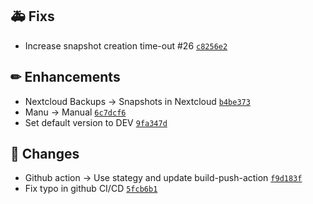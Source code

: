 ## 🚑 Fixs

- Increase snapshot creation time-out #26 [`c8256e2`](https://github.com/Sebclem/hassio-nextcloud-backup/commit/c8256e2d083a5ddc2c437f2d9e88327cf0b5a6b2)

## ✏ Enhancements

- Nextcloud Backups -> Snapshots in Nextcloud [`b4be373`](https://github.com/Sebclem/hassio-nextcloud-backup/commit/b4be373a0c579f4ac81e576da54cb31ef1938b6e)
- Manu -> Manual [`6c7dcf6`](https://github.com/Sebclem/hassio-nextcloud-backup/commit/6c7dcf691c4449383aeaf56caffaf05d5c935a3e)
- Set default version to DEV [`9fa347d`](https://github.com/Sebclem/hassio-nextcloud-backup/commit/9fa347df6400aa8009243ebe05751a6f3ddd9fb0)

## 🔨 Changes

- Github action -> Use stategy and update build-push-action [`f9d183f`](https://github.com/Sebclem/hassio-nextcloud-backup/commit/f9d183f246de947602c31771108e64cab6a18ec4)
- Fix typo in github CI/CD [`5fcb6b1`](https://github.com/Sebclem/hassio-nextcloud-backup/commit/5fcb6b16c85a283fcd73e2d6a72fcccec7f7063f)



